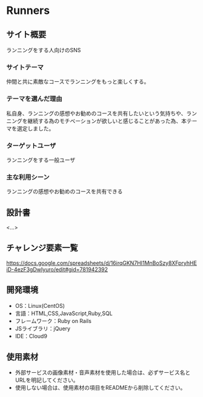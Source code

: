 # Runners

## サイト概要
ランニングをする人向けのSNS

### サイトテーマ
仲間と共に素敵なコースでランニングをもっと楽しくする。

### テーマを選んだ理由
私自身、ランニングの感想やお勧めのコースを共有したいという気持ちや、ランニングを継続する為のモチベーションが欲しいと感じることがあった為、本テーマを選定しました。

### ターゲットユーザ
ランニングをする一般ユーザ

### 主な利用シーン
ランニングの感想やお勧めのコースを共有できる

## 設計書
<...>

## チャレンジ要素一覧
https://docs.google.com/spreadsheets/d/16irqGKN7HI1MnBoSzy8XFpryhHEiD-4ezF3gDwIyuro/edit#gid=781942392

## 開発環境
- OS：Linux(CentOS)
- 言語：HTML,CSS,JavaScript,Ruby,SQL
- フレームワーク：Ruby on Rails
- JSライブラリ：jQuery
- IDE：Cloud9

## 使用素材
- 外部サービスの画像素材・音声素材を使用した場合は、必ずサービス名とURLを明記してください。
- 使用しない場合は、使用素材の項目をREADMEから削除してください。